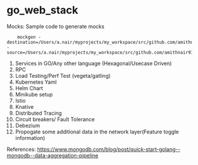 # go_web_stack



Mocks:
   Sample code to generate mocks
   
        mockgen -destination=/Users/a.nair/myprojects/my_workspace/src/github.com/amithnair91/go_web_stack/go_web_starter/app/commands/mocks/mock_storage.go -source=/Users/a.nair/myprojects/my_workspace/src/github.com/amithnair91/go_web_stack/go_web_starter/app/commands/storage/storage.go
        

1. Services in GO/Any other language (Hexagonal/Usecase Driven)
2. RPC
3. Load Testing/Perf Test (vegeta/gatling)
4. Kubernetes Yaml
5. Helm Chart
6. Minikube setup
7. Istio
8. Knative
9. Distributed Tracing
10. Circuit breakers/ Fault Tolerance
11. Debezium
12. Propogate some additional data in the network layer(Feature toggle information)


References:
https://www.mongodb.com/blog/post/quick-start-golang--mongodb--data-aggregation-pipeline
